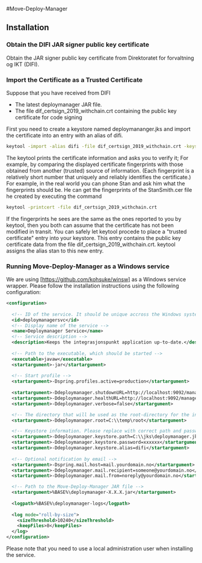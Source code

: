 #Move-Deploy-Manager

## Installation

### Obtain the DIFI JAR signer public key certificate

Obtain the JAR signer public key certificate from Direktoratet for forvaltning og IKT (DIFI). 
 
### Import the Certificate as a Trusted Certificate

Suppose that you have received from DIFI

* The latest deploymanager JAR file.
* The file dif_certsign_2019_withchain.crt containing the public key certificate for code signing 

First you need to create a keystore named deploymananger.jks and import the certificate into an entry with an alias of difi.

```bash
keytool -import -alias difi -file dif_certsign_2019_withchain.crt -keystore deploymanager.jks
```
The keytool prints the certificate information and asks you to verify it; For example, by comparing the displayed certificate fingerprints with those obtained from another (trusted) source of information. (Each fingerprint is a relatively short number that uniquely and reliably identifies the certificate.) For example, in the real world you can phone Stan and ask him what the fingerprints should be. He can get the fingerprints of the StanSmith.cer file he created by executing the command

```bash
keytool -printcert -file dif_certsign_2019_withchain.crt
```

If the fingerprints he sees are the same as the ones reported to you by keytool, then you both can assume that the certificate has not been modified in transit. You can safely let keytool procede to place a "trusted certificate" entry into your keystore. This entry contains the public key certificate data from the file dif_certsign_2019_withchain.crt. keytool assigns the alias stan to this new entry.

### Running Move-Deploy-Manager as a Windows service

We are using [https://github.com/kohsuke/winsw] as a Windows service wrapper. Please follow the installation instructions using the following configuration:

```xml
<configuration>
  
  <!-- ID of the service. It should be unique accross the Windows system-->
  <id>deploymanagersvc</id>
  <!-- Display name of the service -->
  <name>Deploymanager Service</name>
  <!-- Service description -->
  <description>Keeps the integrasjonspunkt application up-to-date.</description>
  
  <!-- Path to the executable, which should be started -->
  <executable>javaw</executable>
  <startargument>-jar</startargument>
  
  <!-- Start profile -->    
  <startargument>-Dspring.profiles.active=production</startargument>
  
  <startargument>-Ddeploymanager.shutdownURL=http://localhost:9092/manage/shutdown</startargument>  
  <startargument>-Ddeploymanager.healthURL=http://localhost:9092/manage/health</startargument>
  <startargument>-Ddeploymanager.verbose=false</startargument>

  <!-- The directory that will be used as the root-directory for the integrasjonspunkt application. -->  
  <startargument>-Ddeploymanager.root=C:\\temp\root</startargument>

  <!-- Keystore information. Please replace with correct path and password --> 
  <startargument>-Ddeploymanager.keystore.path=C:\\jks\deploymanager.jks</startargument>
  <startargument>-Ddeploymanager.keystore.password=xxxxxx</startargument>
  <startargument>-Ddeploymanager.keystore.alias=difi</startargument>
  
  <!-- Optional notification by email --> 
  <startargument>-Dspring.mail.host=mail.yourdomain.no</startargument>
  <startargument>-Ddeploymanager.mail.recipient=someone@yourdomain.no</startargument>
  <startargument>-Ddeploymanager.mail.from=noreply@yourdomain.no</startargument>

  <!-- Path to the Move-Deploy-Manager JAR file -->
  <startargument>%BASE%\deploymanager-X.X.X.jar</startargument>   
             
  <logpath>%BASE%\deploymanager-logs</logpath>
  
  <log mode="roll-by-size">
    <sizeThreshold>10240</sizeThreshold>
    <keepFiles>8</keepFiles>
  </log>
</configuration>
```

Please note that you need to use a local administration user when installing the service.




